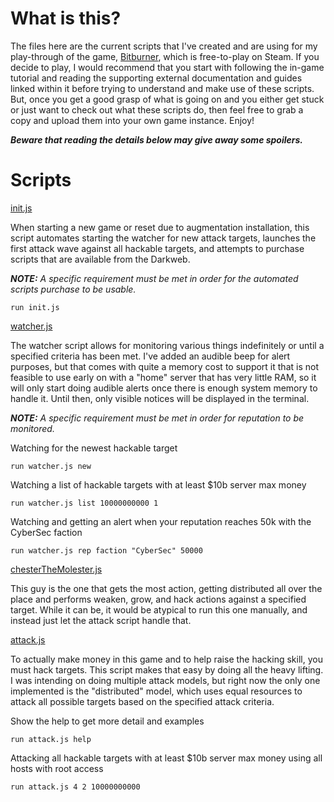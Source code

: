 # What is this?

The files here are the current scripts that I've created and are using for my play-through of the game, [Bitburner](https://store.steampowered.com/app/1812820/Bitburner/), which is free-to-play on Steam. If you decide to play, I would recommend that you start with following the in-game tutorial and reading the supporting external documentation and guides linked within it before trying to understand and make use of these scripts. But, once you get a good grasp of what is going on and you either get stuck or just want to check out what these scripts do, then feel free to grab a copy and upload them into your own game instance. Enjoy!

__*Beware that reading the details below may give away some spoilers.*__

# Scripts

[init.js](https://github.com/morioa/bitburner/blob/master/init.js)

When starting a new game or reset due to augmentation installation, this script automates starting the watcher for new attack targets, launches the first attack wave against all hackable targets, and attempts to purchase scripts that are available from the Darkweb. 

*__NOTE:__ A specific requirement must be met in order for the automated scripts purchase to be usable.*

```
run init.js
```

[watcher.js](https://github.com/morioa/bitburner/blob/master/watcher.js)

The watcher script allows for monitoring various things indefinitely or until a specified criteria has been met.  I've added an audible beep for alert purposes, but that comes with quite a memory cost to support it that is not feasible to use early on with a "home" server that has very little RAM, so it will only start doing audible alerts once there is enough system memory to handle it. Until then, only visible notices will be displayed in the terminal.

*__NOTE:__ A specific requirement must be met in order for reputation to be monitored.* 

Watching for the newest hackable target
```
run watcher.js new
```

Watching a list of hackable targets with at least $10b server max money
```
run watcher.js list 10000000000 1
```

Watching and getting an alert when your reputation reaches 50k with the CyberSec faction

```
run watcher.js rep faction "CyberSec" 50000
```

[chesterTheMolester.js](https://github.com/morioa/bitburner/blob/master/chesterTheMolester.js)

This guy is the one that gets the most action, getting distributed all over the place and performs weaken, grow, and hack actions against a specified target. While it can be, it would be atypical to run this one manually, and instead just let the attack script handle that.

[attack.js](https://github.com/morioa/bitburner/blob/master/attack.js)

To actually make money in this game and to help raise the hacking skill, you must hack targets. This script makes that easy by doing all the heavy lifting. I was intending on doing multiple attack models, but right now the only one implemented is the "distributed" model, which uses equal resources to attack all possible targets based on the specified attack criteria.

Show the help to get more detail and examples

```
run attack.js help
```

Attacking all hackable targets with at least $10b server max money using all hosts with root access

```
run attack.js 4 2 10000000000
```

